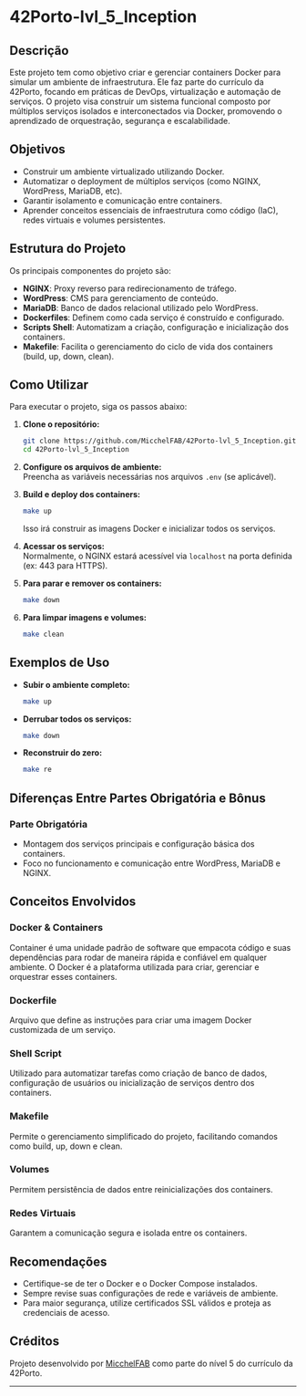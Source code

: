 # 42Porto-lvl_5_Inception

## Descrição

Este projeto tem como objetivo criar e gerenciar containers Docker para simular um ambiente de infraestrutura. Ele faz parte do currículo da 42Porto, focando em práticas de DevOps, virtualização e automação de serviços. O projeto visa construir um sistema funcional composto por múltiplos serviços isolados e interconectados via Docker, promovendo o aprendizado de orquestração, segurança e escalabilidade.

## Objetivos

- Construir um ambiente virtualizado utilizando Docker.
- Automatizar o deployment de múltiplos serviços (como NGINX, WordPress, MariaDB, etc).
- Garantir isolamento e comunicação entre containers.
- Aprender conceitos essenciais de infraestrutura como código (IaC), redes virtuais e volumes persistentes.

## Estrutura do Projeto

Os principais componentes do projeto são:

- **NGINX**: Proxy reverso para redirecionamento de tráfego.
- **WordPress**: CMS para gerenciamento de conteúdo.
- **MariaDB**: Banco de dados relacional utilizado pelo WordPress.
- **Dockerfiles**: Definem como cada serviço é construído e configurado.
- **Scripts Shell**: Automatizam a criação, configuração e inicialização dos containers.
- **Makefile**: Facilita o gerenciamento do ciclo de vida dos containers (build, up, down, clean).

## Como Utilizar

Para executar o projeto, siga os passos abaixo:

1. **Clone o repositório:**
   ```bash
   git clone https://github.com/MicchelFAB/42Porto-lvl_5_Inception.git
   cd 42Porto-lvl_5_Inception
   ```

2. **Configure os arquivos de ambiente:**  
   Preencha as variáveis necessárias nos arquivos `.env` (se aplicável).

3. **Build e deploy dos containers:**
   ```bash
   make up
   ```
   Isso irá construir as imagens Docker e inicializar todos os serviços.

4. **Acessar os serviços:**  
   Normalmente, o NGINX estará acessível via `localhost` na porta definida (ex: 443 para HTTPS).

5. **Para parar e remover os containers:**
   ```bash
   make down
   ```

6. **Para limpar imagens e volumes:**
   ```bash
   make clean
   ```

## Exemplos de Uso

- **Subir o ambiente completo:**
  ```bash
  make up
  ```
- **Derrubar todos os serviços:**
  ```bash
  make down
  ```
- **Reconstruir do zero:**
  ```bash
  make re
  ```

## Diferenças Entre Partes Obrigatória e Bônus

### Parte Obrigatória

- Montagem dos serviços principais e configuração básica dos containers.
- Foco no funcionamento e comunicação entre WordPress, MariaDB e NGINX.

## Conceitos Envolvidos

### Docker & Containers

Container é uma unidade padrão de software que empacota código e suas dependências para rodar de maneira rápida e confiável em qualquer ambiente. O Docker é a plataforma utilizada para criar, gerenciar e orquestrar esses containers.

### Dockerfile

Arquivo que define as instruções para criar uma imagem Docker customizada de um serviço.

### Shell Script

Utilizado para automatizar tarefas como criação de banco de dados, configuração de usuários ou inicialização de serviços dentro dos containers.

### Makefile

Permite o gerenciamento simplificado do projeto, facilitando comandos como build, up, down e clean.

### Volumes

Permitem persistência de dados entre reinicializações dos containers.

### Redes Virtuais

Garantem a comunicação segura e isolada entre os containers.

## Recomendações

- Certifique-se de ter o Docker e o Docker Compose instalados.
- Sempre revise suas configurações de rede e variáveis de ambiente.
- Para maior segurança, utilize certificados SSL válidos e proteja as credenciais de acesso.

## Créditos

Projeto desenvolvido por [MicchelFAB](https://github.com/MicchelFAB) como parte do nível 5 do currículo da 42Porto.

---
